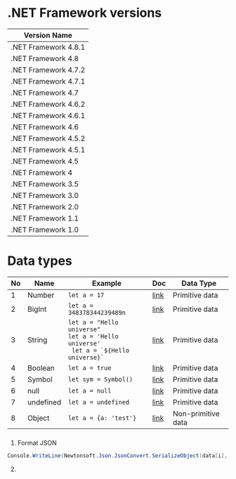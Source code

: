 
# .NET Framework versions

|   Version Name              |
|-----------------------------|
| .NET Framework 4.8.1        |
| .NET Framework 4.8          |
| .NET Framework 4.7.2        |
| .NET Framework 4.7.1        |
| .NET Framework 4.7          |
| .NET Framework 4.6.2        |
| .NET Framework 4.6.1        |
| .NET Framework 4.6          |
| .NET Framework 4.5.2        |
| .NET Framework 4.5.1        |
| .NET Framework 4.5          |
| .NET Framework 4            |
| .NET Framework 3.5          |
| .NET Framework 3.0          |
| .NET Framework 2.0          |
| .NET Framework 1.1          |
| .NET Framework 1.0          |



# Data types

| No  | Name      | Example                                                                                                        | Doc                                                                 | Data Type          |
| --- | --------- | -------------------------------------------------------------------------------------------------------------- | ------------------------------------------------------------------- | ------------------ |
| 1   | Number    | `let a = 17`                                                                                                   | [link](https://developer.mozilla.org/en-US/docs/Glossary/Number)    | Primitive data     |
| 2   | BigInt    | `let a = 348378344239489n`                                                                                     | [link](https://developer.mozilla.org/en-US/docs/Glossary/BigInt)    | Primitive data     |
| 3   | String    | `let a = "Hello universe"` <br/> `let a = 'Hello universe'` <br/> <code> let a = \`${Hello universe}\` </code> | [link](https://developer.mozilla.org/en-US/docs/Glossary/String)    | Primitive data     |
| 4   | Boolean   | `let a = true`                                                                                                 | [link](https://developer.mozilla.org/en-US/docs/Glossary/Boolean)   | Primitive data     |
| 5   | Symbol    | `let sym = Symbol()`                                                                                           | [link](https://developer.mozilla.org/en-US/docs/Glossary/Symbol)    | Primitive data     |
| 6   | null      | `let a = null`                                                                                                 | [link](https://developer.mozilla.org/en-US/docs/Glossary/Null)      | Primitive data     |
| 7   | undefined | `let a = undefined`                                                                                            | [link](https://developer.mozilla.org/en-US/docs/Glossary/undefined) | Primitive data     |
| 8   | Object    | `let a = {a: 'test'}`                                                                                          | [link](https://developer.mozilla.org/en-US/docs/Glossary/Object)    | Non-primitive data |






#####

1. Format JSON

```csharp
Console.WriteLine(Newtonsoft.Json.JsonConvert.SerializeObject(data[i], Newtonsoft.Json.Formatting.Indented));
```

2.

